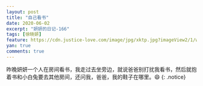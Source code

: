 ```yaml
---
layout: post
title: "自己看书"
date: 2020-06-02
excerpt: "妍妍的日记-166"
tags: [徐晓妍]
feature: https://cdn.justice-love.com/image/jpg/xktp.jpg?imageView2/1/w/1200/h/500
yan: true
comments: true
---
```

昨晚妍妍一个人在房间看书，我走过去坐旁边，就说爸爸别打扰我看书，然后就抱着书和小白兔要去其他房间，还问我，爸爸，我的鞋子在哪里。😄
{: .notice}


